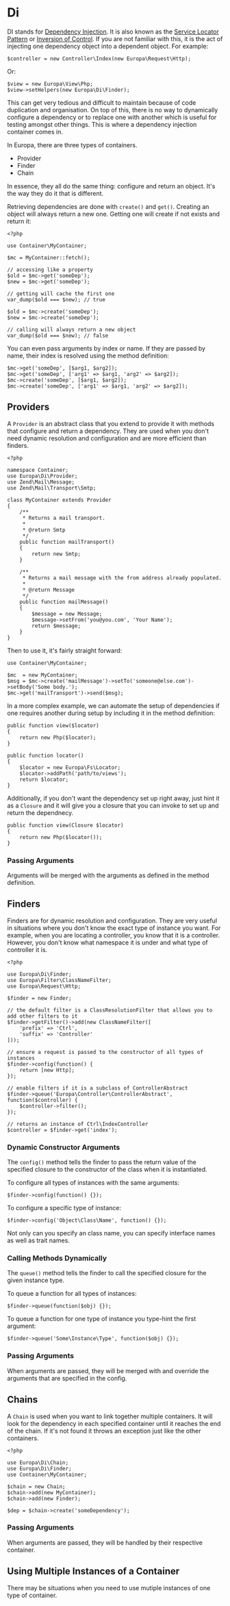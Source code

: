 Di
==

DI stands for [Dependency Injection](http://en.wikipedia.org/wiki/Dependency_injection). It is also known as the [Service Locator Pattern](http://en.wikipedia.org/wiki/Service_locator_pattern) or [Inversion of Control](http://en.wikipedia.org/wiki/Inversion_of_control). If you are not familiar with this, it is the act of injecting one dependency object into a dependent object. For example:

    $controller = new Controller\Index(new Europa\Request\Http);

Or:

    $view = new Europa\View\Php;
    $view->setHelpers(new Europa\Di\Finder);

This can get very tedious and difficult to maintain because of code duplication and organisation. On top of this, there is no way to dynamically configure a dependency or to replace one with another which is useful for testing amongst other things. This is where a dependency injection container comes in.

In Europa, there are three types of containers.

- Provider
- Finder
- Chain

In essence, they all do the same thing: configure and return an object. It's the way they do it that is different.

Retrieving dependencies are done with `create()` and `get()`. Creating an object will always return a new one. Getting one will create if not exists and return it:

    <?php
    
    use Container\MyContainer;
    
    $mc = MyContainer::fetch();
    
    // accessing like a property
    $old = $mc->get('someDep');
    $new = $mc->get('someDep');
    
    // getting will cache the first one
    var_dump($old === $new); // true
    
    $old = $mc->create('someDep');
    $new = $mc->create('someDep');
    
    // calling will always return a new object
    var_dump($old === $new); // false

You can even pass arguments by index or name. If they are passed by name, their index is resolved using the method definition:

    $mc->get('someDep', [$arg1, $arg2]);
    $mc->get('someDep', ['arg1' => $arg1, 'arg2' => $arg2]);
    $mc->create('someDep', [$arg1, $arg2]);
    $mc->create('someDep', ['arg1' => $arg1, 'arg2' => $arg2]);

Providers
---------

A `Provider` is an abstract class that you extend to provide it with methods that configure and return a dependency. They are used when you don't need dynamic resolution and configuration and are more efficient than finders.

    <?php
    
    namespace Container;
    use Europa\Di\Provider;
    use Zend\Mail\Message;
    use Zend\Mail\Transport\Smtp;
    
    class MyContainer extends Provider
    {
        /**
         * Returns a mail transport.
         * 
         * @return Smtp
         */
        public function mailTransport()
        {
            return new Smtp;
        }
        
        /**
         * Returns a mail message with the from address already populated.
         * 
         * @return Message
         */
        public function mailMessage()
        {
            $message = new Message;
            $message->setFrom('you@you.com', 'Your Name');
            return $message;
        }
    }

Then to use it, it's fairly straight forward:

    use Container\MyContainer;
    
    $mc  = new MyContainer;
    $msg = $mc->create('mailMessage')->setTo('someone@else.com')->setBody('Some body.');
    $mc->get('mailTransport')->send($msg);

In a more complex example, we can automate the setup of dependencies if one requires another during setup by including it in the method definition:

    public function view($locator)
    {
        return new Php($locator);
    }
    
    public function locator()
    {
        $locator = new Europa\Fs\Locator;
        $locator->addPath('path/to/views');
        return $locator;
    }

Additionally, if you don't want the dependency set up right away, just hint it as a `Closure` and it will give you a closure that you can invoke to set up and return the dependnecy.

    public function view(Closure $locator)
    {
        return new Php($locator());
    }

### Passing Arguments

Arguments will be merged with the arguments as defined in the method definition.

Finders
-------

Finders are for dynamic resolution and configuration. They are very useful in situations where you don't know the exact type of instance you want. For example, when you are locating a controller, you know that it is a controller. However, you don't know what namespace it is under and what type of controller it is.

    <?php

    use Europa\Di\Finder;
    use Europa\Filter\ClassNameFilter;
    use Europa\Request\Http;
    
    $finder = new Finder;
    
    // the default filter is a ClassResolutionFilter that allows you to add other filters to it
    $finder->getFilter()->add(new ClassNameFilter([
        'prefix' => 'Ctrl',
        'suffix' => 'Controller'
    ]));
    
    // ensure a request is passed to the constructor of all types of instances
    $finder->config(function() {
        return [new Http];
    });
    
    // enable filters if it is a subclass of ControllerAbstract
    $finder->queue('Europa\Controller\ControllerAbstract', function($controller) {
        $controller->filter();
    });
    
    // returns an instance of Ctrl\IndexController
    $controller = $finder->get('index');

### Dynamic Constructor Arguments

The `config()` method tells the finder to pass the return value of the specified closure to the constructor of the class when it is instantiated.

To configure all types of instances with the same arguments:

    $finder->config(function() {});

To configure a specific type of instance:

    $finder->config('Object\Class\Name', function() {});

Not only can you specify an class name, you can specify interface names as well as trait names.

### Calling Methods Dynamically

The `queue()` method tells the finder to call the specified closure for the given instance type.

To queue a function for all types of instances:

    $finder->queue(function($obj) {});

To queue a function for one type of instance you type-hint the first argument:

    $finder->queue('Some\Instance\Type', function($obj) {});

### Passing Arguments

When arguments are passed, they will be merged with and override the arguments that are specified in the config.

Chains
------

A `Chain` is used when you want to link together multiple containers. It will look for the dependency in each specified container until it reaches the end of the chain. If it's not found it throws an exception just like the other containers.

    <?php
    
    use Europa\Di\Chain;
    use Europa\Di\Finder;
    use Container\MyContainer;
    
    $chain = new Chain;
    $chain->add(new MyContainer);
    $chain->add(new Finder);
    
    $dep = $chain->create('someDependency');

### Passing Arguments

When arguments are passed, they will be handled by their respective container.

Using Multiple Instances of a Container
---------------------------------------

There may be situations when you need to use mutiple instances of one type of container.